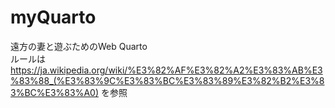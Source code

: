 # myQuarto

遠方の妻と遊ぶためのWeb Quarto<br>
ルールは
https://ja.wikipedia.org/wiki/%E3%82%AF%E3%82%A2%E3%83%AB%E3%83%88_(%E3%83%9C%E3%83%BC%E3%83%89%E3%82%B2%E3%83%BC%E3%83%A0)
を参照

